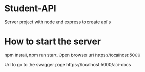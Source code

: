 # Student-API 

Server project with node and express to create api's

# How to start the server

<p>npm install, npm run start. Open browser url https://localhost:5000 </p>
<p>Url to go to the swagger page https://localhost:5000/api-docs </p>
